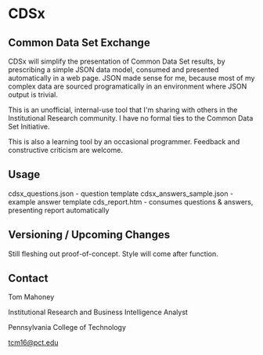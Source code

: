 # CDSx

## Common Data Set Exchange

CDSx will simplify the presentation of Common Data Set results, by prescribing
a simple JSON data model, consumed and presented automatically in a 
web page. JSON made sense for me, because most of my complex data are sourced 
programatically in an environment where JSON output is trivial.

This is an unofficial, internal-use tool that I'm sharing with others in the
Institutional Research community. I have no formal ties to the Common Data
Set Initiative.

This is also a learning tool by an occasional programmer. Feedback and
constructive criticism are welcome.

## Usage
cdsx_questions.json 		- question template
cdsx_answers_sample.json 	- example answer template
cds_report.htm 				- consumes questions & answers, presenting report
							automatically 

## Versioning / Upcoming Changes

Still fleshing out proof-of-concept. Style will come after function. 

## Contact

Tom Mahoney

Institutional Research and Business Intelligence Analyst

Pennsylvania College of Technology

tcm16@pct.edu